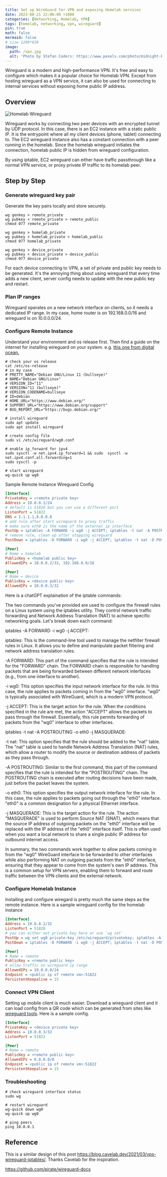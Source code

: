 ```yaml
---
title: Set up WireGuard for VPN and exposing Homelab services
date: 2023-08-21 22:06:00 +1000
categories: [Networking, Homelab, VPN]
tags: [homelab, networking, vpn, wireguard]
pin: true
math: false
mermaid: false
# size 1200*630
image:
  path: /vpn.jpg
  alt: 'Photo by Stefan Coders: https://www.pexels.com/photo/midnight-black-samsung-galaxy-s9-2048774/'
---
```


Wireguard is a modern and high-performance VPN. It's free and easy to configure which makes it a popular choice for Homelab VPN. Except from hosting wireguard as a VPN service, it can also be used for connecting to internal services without exposing home public IP address.

## Overview

![Homelab Wireguard](/drawio/homelab_v2_wireguard.drawio.png)

Wireguard works by connecting two peer devices with an encrypted tunnel by UDP protocol. In this case, there is an EC2 instance with a static public IP. It is the entrypoint where all my client devices (phone, tablet) connecting to. The EC2 wireguard instance also has a constant connection with a peer running in the homelab. Since the homelab wireguard initiates the connection, homelab public IP is hidden from wireguard configuration.

By using iptable, EC2 wireguard can either have traffic passthrough like a normal VPN service, or proxy private IP traffic to its homelab peer.

## Step by Step

### Generate wireguard key pair

Generate the key pairs locally and store securely.

``` shell
wg genkey > remote_private
wg pubkey < remote_private > remote_public
chmod 077 remote_private

wg genkey > homelab_private
wg pubkey < homelab_private > homelab_public
chmod 077 homelab_private

wg genkey > device_private
wg pubkey < device_private > device_public
chmod 077 device_private
```

For each device connecting to VPN, a set of private and public key needs to be generated. It's the annoying thing about using wireguard that every time adds a new client, server config needs to update with the new public key and restart.

### Plan IP ranges

Wireguard operates on a new network interface on clients, so it needs a dedicated IP range. In my case, home router is on 192.168.0.0/16 and wireguard is on 10.0.0.0/24.

### Configure Remote Instance

Understand your environment and os release first. Then find a guide on the internet for installing wireguard on your system. e.g. [this one from digital ocean.](https://www.digitalocean.com/community/tutorials/how-to-set-up-wireguard-on-debian-11)

``` shell
# check your os release
cat /etc/os-release
# in my case
# PRETTY_NAME="Debian GNU/Linux 11 (bullseye)"
# NAME="Debian GNU/Linux"
# VERSION_ID="11"
# VERSION="11 (bullseye)"
# VERSION_CODENAME=bullseye
# ID=debian
# HOME_URL="https://www.debian.org/"
# SUPPORT_URL="https://www.debian.org/support"
# BUG_REPORT_URL="https://bugs.debian.org/"

# install wireguard
sudo apt update
sudo apt install wireguard

# create config file
sudo vi /etc/wireguard/wg0.conf

# enable ip_forward for ipv4
sudo sysctl -w net.ipv4.ip_forward=1 && sudo  sysctl -w net.ipv4.conf.all.forwarding=1
sudo sysctl -p

# start wireguard
wg-quick up wg0
```

Sample Remote Instance Wireguard Config

``` ini
[Interface]
PrivateKey = <remote private key>
Address = 10.0.0.1/24
# default is 51820 but you can use a different port
ListenPort = 51822
DNS = 1.1.1.1,8.8.8.8
# add rule after start wireguard to proxy traffic
# make sure eth0 is the name of the external ip interface
PostUp = iptables -A FORWARD -i wg0 -j ACCEPT; iptables -t nat -A POSTROUTING -o eth0 -j MASQUERADE
# remove rule, clean up after stopping wireguard
PostDown = iptables -D FORWARD -i wg0 -j ACCEPT; iptables -t nat -D POSTROUTING -o eth0 -j MASQUERADE

[Peer]
# Name = homelab
PublicKey = <homelab public key>
AllowedIPs = 10.0.0.2/32, 192.168.0.0/16

[Peer]
# Name = device
PublicKey = <device public key>
AllowedIPs = 10.0.0.3/32
```

Here is a chatGPT explaination of the iptable commands:

The two commands you've provided are used to configure the firewall rules on a Linux system using the iptables utility. They control network traffic forwarding and Network Address Translation (NAT) to achieve specific networking goals. Let's break down each command:

iptables -A FORWARD -i wg0 -j ACCEPT:

iptables: This is the command-line tool used to manage the netfilter firewall rules in Linux. It allows you to define and manipulate packet filtering and network address translation rules.

-A FORWARD: This part of the command specifies that the rule is intended for the "FORWARD" chain. The FORWARD chain is responsible for handling packets that are being forwarded between different network interfaces (e.g., from one interface to another).

-i wg0: This option specifies the input network interface for the rule. In this case, the rule applies to packets coming in from the "wg0" interface. "wg0" is typically associated with WireGuard, which is a modern VPN protocol.

-j ACCEPT: This is the target action for the rule. When the conditions specified in the rule are met, the action "ACCEPT" allows the packets to pass through the firewall. Essentially, this rule permits forwarding of packets from the "wg0" interface to other interfaces.

iptables -t nat -A POSTROUTING -o eth0 -j MASQUERADE:

-t nat: This option specifies that the rule should be added to the "nat" table. The "nat" table is used to handle Network Address Translation (NAT) rules, which allow a router to modify the source or destination address of packets as they pass through.

-A POSTROUTING: Similar to the first command, this part of the command specifies that the rule is intended for the "POSTROUTING" chain. The POSTROUTING chain is executed after routing decisions have been made, just before the packet leaves the system.

-o eth0: This option specifies the output network interface for the rule. In this case, the rule applies to packets going out through the "eth0" interface. "eth0" is a common designation for a physical Ethernet interface.

-j MASQUERADE: This is the target action for the rule. The action "MASQUERADE" is used to perform Source NAT (SNAT), which means that the source IP address of outgoing packets on the "eth0" interface will be replaced with the IP address of the "eth0" interface itself. This is often used when you want a local network to share a single public IP address for outbound internet access.

In summary, the two commands work together to allow packets coming in from the "wg0" WireGuard interface to be forwarded to other interfaces while also performing NAT on outgoing packets from the "eth0" interface, ensuring that they appear to come from the system's own IP address. This is a common setup for VPN servers, enabling them to forward and route traffic between the VPN clients and the external network.

### Configure Homelab Instance

Installing and configure wiregard is pretty much the same steps as the remote instance. Here is a sample wireguard config for the homelab instance

``` ini
[Interface]
Address = 10.0.0.2/32
ListenPort = 51820
# you can either set private key here or use `wg set`
PostUp = wg set wg0 private-key /etc/wireguard/privatekey; iptables -A FORWARD -i wg0 -j ACCEPT; iptables -t nat -A POSTROUTING -o eth0 -j MASQUERADE
PostDown = iptables -D FORWARD -i wg0 -j ACCEPT; iptables -t nat -D POSTROUTING -o eth0 -j MASQUERADE

[Peer]
# Name = remote
PublicKey = <remote public key>
# allow traffic on wireguard ip range
AllowedIPs = 10.0.0.0/24
Endpoint = <public ip of remote vm>:51822
PersistentKeepalive = 15
```

### Connect VPN Client

Setting up mobile client is much easier. Download a wireguard client and it can load config from a QR code which can be generated from sites like [wireguard tools](https://www.wireguardconfig.com/qrcode). Here is a sample config.

``` ini
[Interface]
PrivateKey = <device private key>
Address = 10.0.0.3/32
ListenPort = 51822

[Peer]
# Name = remote
PublicKey = <remote public key>
AllowedIPs = 0.0.0.0/0
Endpoint = <public ip of remote vm>:51822
PersistentKeepalive = 15
```

### Troubleshooting

``` shell
# check wireguard interface status
sudo wg

# restart wireguard
wg-quick down wg0
wg-quick up wg0

# ping peers
ping 10.0.0.1
```

## Reference

This is a similar design of this post https://blog.cavelab.dev/2021/03/vps-wireguard-iptables/. Thanks Cavelab for the inspiration.

https://github.com/pirate/wireguard-docs

